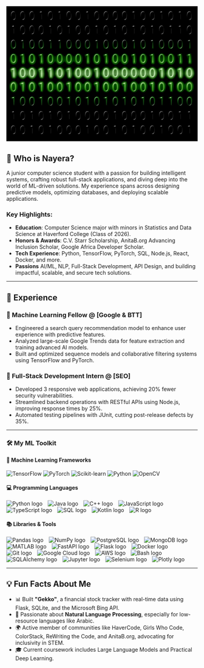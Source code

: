 <div align="center">
  <img src="https://raw.githubusercontent.com/NayeraHasan/NayeraHasan/refs/heads/main/binary-code-475664_1280.webp" alt="Header Image" width="600">
</div>


## 📮 Who is Nayera?

A junior computer science student with a passion for building intelligent systems, crafting robust full-stack applications, and diving deep into the world of  ML-driven solutions. My experience spans across designing predictive models, optimizing databases, and deploying scalable applications.

### Key Highlights:
- **Education**: Computer Science major with minors in Statistics and Data Science at Haverford College (Class of 2026).
- **Honors & Awards**: C.V. Starr Scholarship, AnitaB.org Advancing Inclusion Scholar, Google Africa Developer Scholar.
- **Tech Experience**: Python, TensorFlow, PyTorch, SQL, Node.js, React, Docker, and more.
- **Passions** AI/ML, NLP, Full-Stack Development, API Design, and building impactful, scalable, and secure tech solutions.

---

## 👔 Experience

### 🔹 Machine Learning Fellow @ [Google & BTT]
- Engineered a search query recommendation model to enhance user experience with predictive features.
- Analyzed large-scale Google Trends data for feature extraction and training advanced AI models.
- Built and optimized sequence models and collaborative filtering systems using TensorFlow and PyTorch.

### 🔹 Full-Stack Development Intern @ [SEO]
- Developed 3 responsive web applications, achieving 20% fewer security vulnerabilities.
- Streamlined backend operations with RESTful APIs using Node.js, improving response times by 25%.
- Automated testing pipelines with JUnit, cutting post-release defects by 35%.

---
### 🛠️ My ML Toolkit

#### 🤖 Machine Learning Frameworks
<p align="left">
  <img src="https://cdn.jsdelivr.net/gh/devicons/devicon/icons/tensorflow/tensorflow-original.svg" width="40" alt="TensorFlow"/>
  <img src="https://cdn.jsdelivr.net/gh/devicons/devicon/icons/pytorch/pytorch-original.svg" width="40" alt="PyTorch"/>
  <img src="https://upload.wikimedia.org/wikipedia/commons/0/05/Scikit_learn_logo_small.svg" width="40" alt="Scikit-learn"/>
  <img src="https://cdn.jsdelivr.net/gh/devicons/devicon/icons/python/python-original.svg" width="40" alt="Python"/>
  <img src="https://cdn.jsdelivr.net/gh/devicons/devicon/icons/opencv/opencv-original.svg" width="40" alt="OpenCV"/>
</p>


#### 💻 Programming Languages
<div align="left">
  <img src="https://cdn.jsdelivr.net/gh/devicons/devicon/icons/python/python-original.svg" height="40" alt="Python logo" style="margin-right: 10px;" />
  <img src="https://cdn.jsdelivr.net/gh/devicons/devicon/icons/java/java-original.svg" height="40" alt="Java logo" style="margin-right: 10px;" />
  <img src="https://cdn.jsdelivr.net/gh/devicons/devicon/icons/cplusplus/cplusplus-original.svg" height="40" alt="C++ logo" style="margin-right: 10px;" />
  <img src="https://cdn.jsdelivr.net/gh/devicons/devicon/icons/javascript/javascript-original.svg" height="40" alt="JavaScript logo" style="margin-right: 10px;" />
  <img src="https://cdn.jsdelivr.net/gh/devicons/devicon/icons/typescript/typescript-original.svg" height="40" alt="TypeScript logo" style="margin-right: 10px;" />
  <img src="https://upload.wikimedia.org/wikipedia/commons/8/87/Sql_data_base_with_logo.png" height="40" alt="SQL logo" style="margin-right: 10px;" />
  <img src="https://cdn.jsdelivr.net/gh/devicons/devicon/icons/kotlin/kotlin-original.svg" height="40" alt="Kotlin logo" style="margin-right: 10px;" />
  <img src="https://cdn.jsdelivr.net/gh/devicons/devicon/icons/r/r-original.svg" height="40" alt="R logo" />
</div>

#### 📚 Libraries & Tools
<div align="left">
  <img src="https://cdn.jsdelivr.net/gh/devicons/devicon/icons/pandas/pandas-original.svg" height="40" alt="Pandas logo" style="margin-right: 10px;" />
  <img src="https://cdn.jsdelivr.net/gh/devicons/devicon/icons/numpy/numpy-original.svg" height="40" alt="NumPy logo" style="margin-right: 10px;" />
  <img src="https://cdn.jsdelivr.net/gh/devicons/devicon/icons/postgresql/postgresql-original.svg" height="40" alt="PostgreSQL logo" style="margin-right: 10px;" />
  <img src="https://cdn.jsdelivr.net/gh/devicons/devicon/icons/mongodb/mongodb-original.svg" height="40" alt="MongoDB logo" style="margin-right: 10px;" />
  <img src="https://cdn.jsdelivr.net/gh/devicons/devicon/icons/matlab/matlab-original.svg" height="40" alt="MATLAB logo" style="margin-right: 10px;" />
  <img src="https://cdn.jsdelivr.net/gh/devicons/devicon/icons/fastapi/fastapi-original.svg" height="40" alt="FastAPI logo" style="margin-right: 10px;" />
  <img src="https://cdn.jsdelivr.net/gh/devicons/devicon/icons/flask/flask-original.svg" height="40" alt="Flask logo" style="margin-right: 10px;" />
  <img src="https://cdn.jsdelivr.net/gh/devicons/devicon/icons/docker/docker-original.svg" height="40" alt="Docker logo" style="margin-right: 10px;" />
  <img src="https://cdn.jsdelivr.net/gh/devicons/devicon/icons/git/git-original.svg" height="40" alt="Git logo" style="margin-right: 10px;" />
  <img src="https://cdn.jsdelivr.net/gh/devicons/devicon/icons/googlecloud/googlecloud-original.svg" height="40" alt="Google Cloud logo" style="margin-right: 10px;" />
  <img src="https://cdn.jsdelivr.net/gh/devicons/devicon/icons/amazonwebservices/amazonwebservices-line-wordmark.svg" height="40" alt="AWS logo" style="margin-right: 10px;" />
  <img src="https://cdn.jsdelivr.net/gh/devicons/devicon/icons/bash/bash-original.svg" height="40" alt="Bash logo" style="margin-right: 10px;" />
  <img src="https://cdn.jsdelivr.net/gh/devicons/devicon/icons/sqlalchemy/sqlalchemy-original.svg" height="40" alt="SQLAlchemy logo" style="margin-right: 10px;" />
  <img src="https://cdn.jsdelivr.net/gh/devicons/devicon/icons/jupyter/jupyter-original.svg" height="40" alt="Jupyter logo" style="margin-right: 10px;" />
  <img src="https://cdn.jsdelivr.net/gh/devicons/devicon/icons/selenium/selenium-original.svg" height="40" alt="Selenium logo" style="margin-right: 10px;" />
  <img src="https://cdn.jsdelivr.net/gh/devicons/devicon/icons/plotly/plotly-original.svg" height="40" alt="Plotly logo" />
</div>

---

## 💡 Fun Facts About Me

- 📊 Built **"Gekko"**, a financial stock tracker with real-time data using Flask, SQLite, and the Microsoft Bing API.
- 🧠 Passionate about **Natural Language Processing**, especially for low-resource languages like Arabic.
- 🌍 Active member of communities like HaverCode, Girls Who Code, ColorStack, ReWriting the Code, and AnitaB.org, advocating for inclusivity in STEM.
- 🎓 Current coursework includes Large Language Models and Practical Deep Learning.
